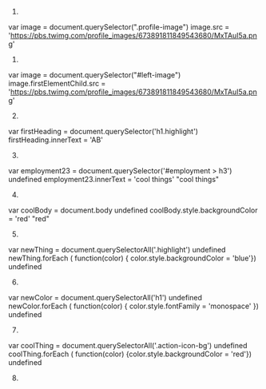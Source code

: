 

1.
var image = document.querySelector(".profile-image")
image.src = 'https://pbs.twimg.com/profile_images/673891811849543680/MxTAuI5a.png'

1.
var image = document.querySelector("#left-image")
image.firstElementChild.src =
     'https://pbs.twimg.com/profile_images/673891811849543680/MxTAuI5a.png'

2.
var firstHeading = document.querySelector('h1.highlight')
firstHeading.innerText = 'AB'

3.
var employment23 = document.querySelector('#employment > h3')
undefined
employment23.innerText = 'cool things'
"cool things"

4.
var coolBody = document.body
undefined
coolBody.style.backgroundColor = 'red'
"red"

5.
var newThing = document.querySelectorAll('.highlight')
undefined
newThing.forEach ( function(color) { color.style.backgroundColor = 'blue'})
undefined

6.
var newColor = document.querySelectorAll('h1')
undefined
newColor.forEach ( function(color) { color.style.fontFamily = 'monospace' })
undefined

7.
var coolThing = document.querySelectorAll('.action-icon-bg')
undefined
coolThing.forEach ( function(color) {color.style.backgroundColor = 'red'})
undefined

8.
